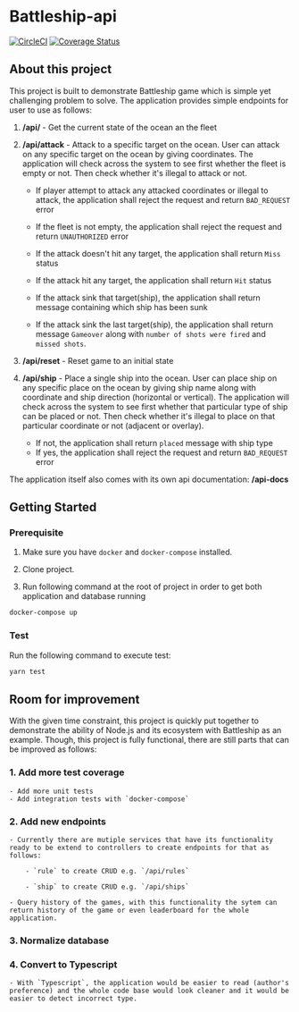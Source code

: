 # Battleship-api

[![CircleCI](https://circleci.com/gh/thestrayed/battleship-api.svg?style=svg)](https://circleci.com/gh/thestrayed/battleship-api)
[![Coverage Status](https://coveralls.io/repos/github/thestrayed/battleship-api/badge.svg?branch=master)](https://coveralls.io/github/thestrayed/battleship-api?branch=master)

## About this project

This project is built to demonstrate Battleship game which is simple yet challenging problem to solve. The application provides simple endpoints for user to use as follows:

1. **/api/** - Get the current state of the ocean an the fleet

1. **/api/attack** - Attack to a specific target on the ocean. User can attack on any specific target on the ocean by giving coordinates. The application will check across the system to see first whether the fleet is empty or not. Then check whether it's illegal to attack or not.
    - If player attempt to attack any attacked coordinates or illegal to attack, the application shall reject the request and return `BAD_REQUEST` error
    - If the fleet is not empty, the application shall reject the request and return `UNAUTHORIZED` error

    - If the attack doesn't hit any target, the application shall return `Miss` status
    - If the attack hit any target, the application shall return `Hit` status
    - If the attack sink that target(ship), the application shall return message containing which ship has been sunk
    - If the attack sink the last target(ship), the application shall return message `Gameover` along with `number of shots were fired` and `missed shots`.

1. **/api/reset** - Reset game to an initial state

1. **/api/ship** - Place a single ship into the ocean. User can place ship on any specific place on the ocean by giving ship name along with coordinate and ship direction (horizontal or vertical). The application will check across the system to see first whether that particular type of ship can be placed or not. Then check whether it's illegal to place on that particular coordinate or not (adjacent or overlay).
    - If not, the application shall return `placed` message with ship type
    - If yes, the application shall reject the request and return `BAD_REQUEST` error

The application itself also comes with its own api documentation: **/api-docs**

## Getting Started

### Prerequisite

1. Make sure you have `docker` and `docker-compose` installed.

2. Clone project.

3. Run following command at the root of project in order to get both application and database running

```bash
docker-compose up
```

### Test

Run the following command to execute test:

```bash
yarn test
```

## Room for improvement

With the given time constraint, this project is quickly put together to demonstrate the ability of Node.js and its ecosystem with Battleship as an example. Though, this project is fully functional, there are still parts that can be improved as follows:

### 1. Add more test coverage

    - Add more unit tests
    - Add integration tests with `docker-compose`

### 2. Add new endpoints

    - Currently there are mutiple services that have its functionality ready to be extend to controllers to create endpoints for that as follows:

        - `rule` to create CRUD e.g. `/api/rules`

        - `ship` to create CRUD e.g. `/api/ships`

    - Query history of the games, with this functionality the sytem can return history of the game or even leaderboard for the whole application.

### 3. Normalize database

### 4. Convert to Typescript

    - With `Typescript`, the application would be easier to read (author's preference) and the whole code base would look cleaner and it would be easier to detect incorrect type.
